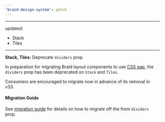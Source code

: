 ```yaml
---
'braid-design-system': patch
---
```


---
updated:
  - Stack
  - Tiles
---

**Stack, Tiles:** Deprecate `dividers` prop

In preparation for migrating Braid layout components to use [CSS gap], the `dividers` prop has been deprecated on `Stack` and `Tiles`.

Consumers are encouraged to migrate now in advance of its removal in v33.

#### Migration Guide

See [migration guide] for details on how to migrate off the from `dividers` prop.

[CSS gap]: https://developer.mozilla.org/en-US/docs/Web/CSS/gap
[migration guide]: https://github.com/seek-oss/braid-design-system/blob/master/docs/Removing%20dividers%20support%20from%20layout%20components.md